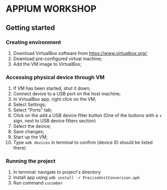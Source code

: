 # APPIUM WORKSHOP
## Getting started
### Creating environment
1) Download VirtualBox software from https://www.virtualbox.org/;
2) Download pre-configured virtual machine;
3) Add the VM image to VirtualBox;
### Accessing physical device through VM
1) If VM has been started, shut it down;
2) Connect device to a USB port on the host machine;
3) In VirtualBox app, right click on the VM;
4) Select Settings;
5) Select "Ports" tab;
6) Click on the add a USB device filter button (One of the buttons with a + sign, next to USB device filters section)
7) Select the device;
8) Save changes;
9) Start up the VM;
10) Type `adb devices` in terminal to confirm (device ID should be listed there)
### Running the project
1) In terminal: navigate to project's directory
2) Install app using `adb install -r PreciseUnitConversion.apk`
2) Run command `cucumber`
